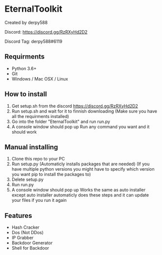 # EternalToolkit
Created by derpy588

Discord: https://discord.gg/RzRXyHd2D2

Discord Tag: derpy588#6119

## Requirments
- Python 3.6+
- Git
- Windows / Mac OSX / Linux

## How to install
1. Get setup.sh from the discord https://discord.gg/RzRXyHd2D2
2. Run setup.sh and wait for it to finnish downloading (Make sure you have all the requirments installed)
3. Go into the folder "EternalToolkit" and run run.py
4. A console window should pop up
Run any command you want and it should work

## Manual installing
1. Clone this repo to your PC
2. Run setup.py (Automaticly installs packages that are needed) (If you have multiple python versions you might have to specify which version you want pip to install the packages to)
3. Delete setup.py
4. Run run.py
5. A console window should pop up
Works the same as auto installer except auto installer automaticly does these steps and it can update your files if you run it again

## Features
- Hash Cracker
- Dos (Not DDos)
- IP Grabber
- Backdoor Generator
- Shell for Backdoor
